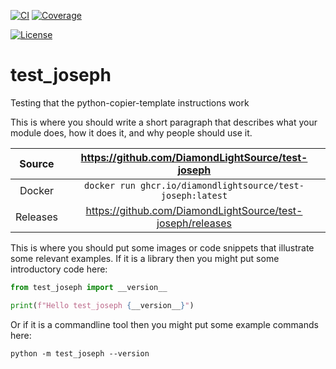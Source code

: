 [![CI](https://github.com/DiamondLightSource/test-joseph/actions/workflows/ci.yml/badge.svg)](https://github.com/DiamondLightSource/test-joseph/actions/workflows/ci.yml)
[![Coverage](https://codecov.io/gh/DiamondLightSource/test-joseph/branch/main/graph/badge.svg)](https://codecov.io/gh/DiamondLightSource/test-joseph)

[![License](https://img.shields.io/badge/License-Apache%202.0-blue.svg)](https://www.apache.org/licenses/LICENSE-2.0)

# test_joseph

Testing that the python-copier-template instructions work

This is where you should write a short paragraph that describes what your module does,
how it does it, and why people should use it.

Source          | <https://github.com/DiamondLightSource/test-joseph>
:---:           | :---:
Docker          | `docker run ghcr.io/diamondlightsource/test-joseph:latest`
Releases        | <https://github.com/DiamondLightSource/test-joseph/releases>

This is where you should put some images or code snippets that illustrate
some relevant examples. If it is a library then you might put some
introductory code here:

```python
from test_joseph import __version__

print(f"Hello test_joseph {__version__}")
```

Or if it is a commandline tool then you might put some example commands here:

```
python -m test_joseph --version
```
